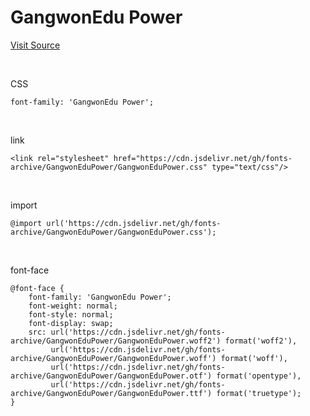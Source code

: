 # GangwonEdu Power

[Visit Source](https://blog.naver.com/happygwedu/221897547714)

&nbsp;

CSS

```
font-family: 'GangwonEdu Power';
```

&nbsp;

link

```
<link rel="stylesheet" href="https://cdn.jsdelivr.net/gh/fonts-archive/GangwonEduPower/GangwonEduPower.css" type="text/css"/>
```

&nbsp;

import

```
@import url('https://cdn.jsdelivr.net/gh/fonts-archive/GangwonEduPower/GangwonEduPower.css');
```

&nbsp;

font-face

```
@font-face {
    font-family: 'GangwonEdu Power';
    font-weight: normal;
    font-style: normal;
    font-display: swap;
    src: url('https://cdn.jsdelivr.net/gh/fonts-archive/GangwonEduPower/GangwonEduPower.woff2') format('woff2'),
         url('https://cdn.jsdelivr.net/gh/fonts-archive/GangwonEduPower/GangwonEduPower.woff') format('woff'),
         url('https://cdn.jsdelivr.net/gh/fonts-archive/GangwonEduPower/GangwonEduPower.otf') format('opentype'),
         url('https://cdn.jsdelivr.net/gh/fonts-archive/GangwonEduPower/GangwonEduPower.ttf') format('truetype');
}
```
